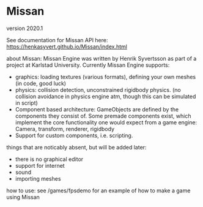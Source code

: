 # Missan

version 2020.1

See documentation for Missan API here: https://henkasyvert.github.io/Missan/index.html

about Missan:
Missan Engine was written by Henrik Syvertsson as part of a project at Karlstad University. 
Currently Missan Engine supports:
* graphics: loading textures (various formats), defining your own meshes (in code, good luck)
* physics: collision detection, unconstrained rigidbody physics. (no collision avoidance in physics engine atm, though this can be simulated in script)
* Component based architecture: GameObjects are defined by the components they consist of. Some premade components exist, which implement the core functionality one would expect from a game engine: Camera, transform, renderer, rigidbody
* Support for custom components, i.e. scripting. 



things that are noticably absent, but will be added later:
* there is no graphical editor
* support for internet
* sound
* importing meshes



how to use:
see /games/fpsdemo for an example of how to make a game using Missan
